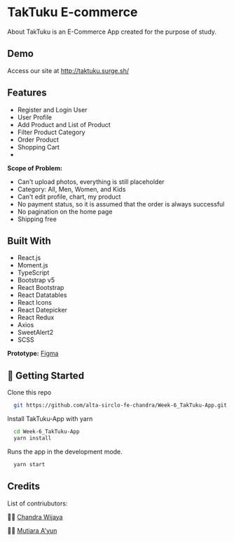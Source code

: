# TakTuku E-commerce

About TakTuku is an E-Commerce App created for the purpose of study.

## Demo

Access our site at http://taktuku.surge.sh/

## Features

- Register and Login User
- User Profile
- Add Product and List of Product
- Filter Product Category
- Order Product
- Shopping Cart
- 
**Scope of Problem:**
- Can't upload photos, everything is still placeholder
- Category: All, Men, Women, and Kids
- Can't edit profile, chart, my product
- No payment status, so it is assumed that the order is always successful
- No pagination on the home page
- Shipping free


## Built With

- React.js
- Moment.js
- TypeScript
- Bootstrap v5
- React Bootstrap
- React Datatables
- React Icons
- React Datepicker
- React Redux
- Axios
- SweetAlert2
- SCSS

**Prototype:** [Figma](https://www.figma.com/file/apXlAAgloIs3ihTNragJEy/E-Commerce-TakTuku-Sirclo?node-id=0%3A1)

## 🚀 Getting Started

Clone this repo

```bash
  git https://github.com/alta-sirclo-fe-chandra/Week-6_TakTuku-App.git

```

Install TakTuku-App with yarn

```bash
  cd Week-6_TakTuku-App
  yarn install
```

Runs the app in the development mode.

```bash
  yarn start
```

## Credits

List of contriubutors:

👨‍💻 [Chandra Wijaya](https://github.com/atta89)

👩‍💻 [Mutiara A'yun](https://github.com/mayun19)
